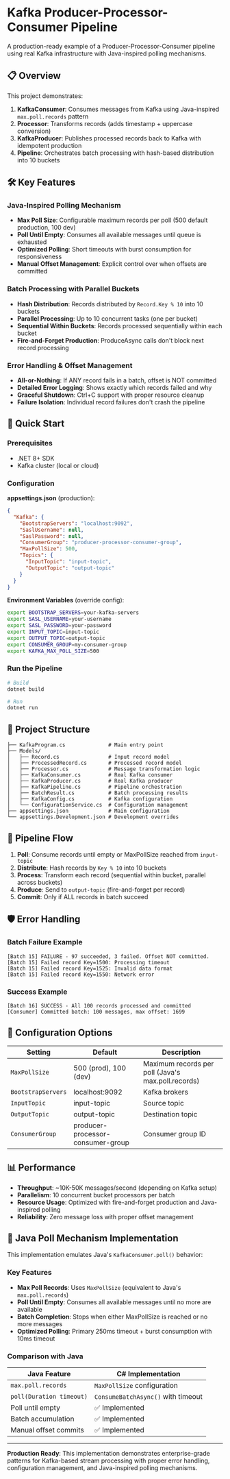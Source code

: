 # Kafka Producer-Processor-Consumer Pipeline

A production-ready example of a Producer-Processor-Consumer pipeline using real Kafka infrastructure with Java-inspired polling mechanisms.

## 📋 Overview

This project demonstrates:
1. **KafkaConsumer**: Consumes messages from Kafka using Java-inspired `max.poll.records` pattern
2. **Processor**: Transforms records (adds timestamp + uppercase conversion) 
3. **KafkaProducer**: Publishes processed records back to Kafka with idempotent production
4. **Pipeline**: Orchestrates batch processing with hash-based distribution into 10 buckets

## 🛠️ Key Features

### Java-Inspired Polling Mechanism
- **Max Poll Size**: Configurable maximum records per poll (500 default production, 100 dev)
- **Poll Until Empty**: Consumes all available messages until queue is exhausted
- **Optimized Polling**: Short timeouts with burst consumption for responsiveness
- **Manual Offset Management**: Explicit control over when offsets are committed

### Batch Processing with Parallel Buckets
- **Hash Distribution**: Records distributed by `Record.Key % 10` into 10 buckets
- **Parallel Processing**: Up to 10 concurrent tasks (one per bucket)
- **Sequential Within Buckets**: Records processed sequentially within each bucket
- **Fire-and-Forget Production**: ProduceAsync calls don't block next record processing

### Error Handling & Offset Management
- **All-or-Nothing**: If ANY record fails in a batch, offset is NOT committed
- **Detailed Error Logging**: Shows exactly which records failed and why
- **Graceful Shutdown**: Ctrl+C support with proper resource cleanup
- **Failure Isolation**: Individual record failures don't crash the pipeline

## 🚀 Quick Start

### Prerequisites
- .NET 8+ SDK
- Kafka cluster (local or cloud)

### Configuration

**appsettings.json** (production):
```json
{
  "Kafka": {
    "BootstrapServers": "localhost:9092",
    "SaslUsername": null,
    "SaslPassword": null,
    "ConsumerGroup": "producer-processor-consumer-group",
    "MaxPollSize": 500,
    "Topics": {
      "InputTopic": "input-topic",
      "OutputTopic": "output-topic"
    }
  }
}
```

**Environment Variables** (override config):
```bash
export BOOTSTRAP_SERVERS=your-kafka-servers
export SASL_USERNAME=your-username
export SASL_PASSWORD=your-password
export INPUT_TOPIC=input-topic
export OUTPUT_TOPIC=output-topic
export CONSUMER_GROUP=my-consumer-group
export KAFKA_MAX_POLL_SIZE=500
```

### Run the Pipeline

```bash
# Build
dotnet build

# Run
dotnet run
```

## 📁 Project Structure

```
├── KafkaProgram.cs              # Main entry point
├── Models/
│   ├── Record.cs                # Input record model
│   ├── ProcessedRecord.cs       # Processed record model
│   ├── Processor.cs             # Message transformation logic
│   ├── KafkaConsumer.cs         # Real Kafka consumer
│   ├── KafkaProducer.cs         # Real Kafka producer
│   ├── KafkaPipeline.cs         # Pipeline orchestration
│   ├── BatchResult.cs           # Batch processing results
│   ├── KafkaConfig.cs           # Kafka configuration
│   └── ConfigurationService.cs  # Configuration management
├── appsettings.json             # Main configuration
└── appsettings.Development.json # Development overrides
```

## 🎯 Pipeline Flow

1. **Poll**: Consume records until empty or MaxPollSize reached from `input-topic`
2. **Distribute**: Hash records by `Key % 10` into 10 buckets
3. **Process**: Transform each record (sequential within bucket, parallel across buckets)
4. **Produce**: Send to `output-topic` (fire-and-forget per record)
5. **Commit**: Only if ALL records in batch succeed

## 🛡️ Error Handling

### Batch Failure Example
```
[Batch 15] FAILURE - 97 succeeded, 3 failed. Offset NOT committed.
[Batch 15] Failed record Key=1500: Processing timeout
[Batch 15] Failed record Key=1525: Invalid data format
[Batch 15] Failed record Key=1550: Network error
```

### Success Example
```
[Batch 16] SUCCESS - All 100 records processed and committed
[Consumer] Committed batch: 100 messages, max offset: 1699
```

## 🔧 Configuration Options

| Setting | Default | Description |
|---------|---------|-------------|
| `MaxPollSize` | 500 (prod), 100 (dev) | Maximum records per poll (Java's max.poll.records) |
| `BootstrapServers` | localhost:9092 | Kafka brokers |
| `InputTopic` | input-topic | Source topic |
| `OutputTopic` | output-topic | Destination topic |
| `ConsumerGroup` | producer-processor-consumer-group | Consumer group ID |

## 📊 Performance

- **Throughput**: ~10K-50K messages/second (depending on Kafka setup)
- **Parallelism**: 10 concurrent bucket processors per batch
- **Resource Usage**: Optimized with fire-and-forget production and Java-inspired polling
- **Reliability**: Zero message loss with proper offset management

## 🔄 Java Poll Mechanism Implementation

This implementation emulates Java's `KafkaConsumer.poll()` behavior:

### Key Features
- **Max Poll Records**: Uses `MaxPollSize` (equivalent to Java's `max.poll.records`)
- **Poll Until Empty**: Consumes all available messages until no more are available
- **Batch Completion**: Stops when either MaxPollSize is reached or no more messages
- **Optimized Polling**: Primary 250ms timeout + burst consumption with 10ms timeout

### Comparison with Java

| Java Feature | C# Implementation |
|-------------|-------------------|
| `max.poll.records` | `MaxPollSize` configuration |
| `poll(Duration timeout)` | `ConsumeBatchAsync()` with timeout |
| Poll until empty | ✅ Implemented |
| Batch accumulation | ✅ Implemented |
| Manual offset commits | ✅ Implemented |

---

**Production Ready**: This implementation demonstrates enterprise-grade patterns for Kafka-based stream processing with proper error handling, configuration management, and Java-inspired polling mechanisms.